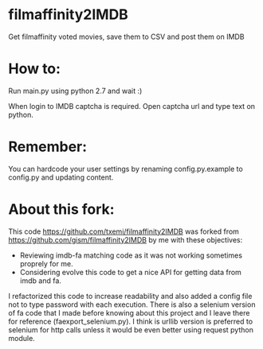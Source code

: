 # filmaffinity2IMDB
Get filmaffinity voted movies, save them to CSV and post them on IMDB

# How to:
Run main.py using python 2.7 and wait :)

When login to IMDB captcha is required. Open captcha url and type text on python.

# Remember:
You can hardcode your user settings by renaming config.py.example to config.py and updating content.

# About this fork:
This code
https://github.com/txemi/filmaffinity2IMDB
was forked from
https://github.com/gism/filmaffinity2IMDB
by me with these objectives:
* Reviewing imdb-fa matching code as it was not working sometimes proprely for me.
* Considering evolve this code to get a nice API for getting data from imdb and fa.

I refactorized this code to increase readability and also added a config file not to type password with each execution.
There is also a selenium version of fa code that I made before knowing about this project and I leave there for reference (faexport_selenium.py). I think is urllib version is preferred to selenium for http calls unless it would be even better using request python module.
